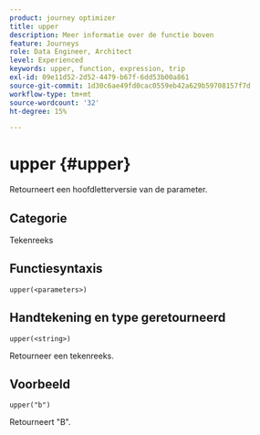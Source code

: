 ```yaml
---
product: journey optimizer
title: upper
description: Meer informatie over de functie boven
feature: Journeys
role: Data Engineer, Architect
level: Experienced
keywords: upper, function, expression, trip
exl-id: 09e11d52-2d52-4479-b67f-6dd53b00a861
source-git-commit: 1d30c6ae49fd0cac0559eb42a629b59708157f7d
workflow-type: tm+mt
source-wordcount: '32'
ht-degree: 15%

---
```


# upper {#upper}

Retourneert een hoofdletterversie van de parameter.

## Categorie

Tekenreeks

## Functiesyntaxis

`upper(<parameters>)`

## Handtekening en type geretourneerd

`upper(<string>)`

Retourneer een tekenreeks.

## Voorbeeld

`upper("b")`

Retourneert &quot;B&quot;.
